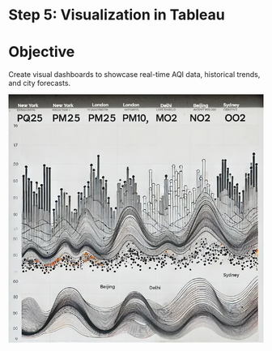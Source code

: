 # Step 5: Visualization in Tableau

# Objective
Create visual dashboards to showcase real-time AQI data, historical trends, and city forecasts.

![Alt text](https://github.com/temidataspot/Real-Time_Air_Quality_Monitoring/blob/main/AirQualty_Viz.webp)
